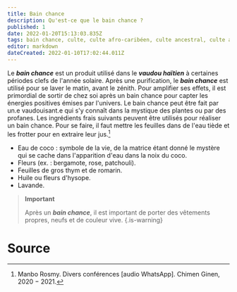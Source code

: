 ```yaml
---
title: Bain chance
description: Qu'est-ce que le bain chance ?
published: 1
date: 2022-01-20T15:13:03.835Z
tags: bain chance, culte, culte afro-caribéen, culte ancestral, culte ancestral vaudou, culte haïtien, culte vaudou, spiritualité afro-caribéenne, spiritualité haïtienne, vaudou
editor: markdown
dateCreated: 2022-01-10T17:02:44.011Z
---
```


Le ***bain chance*** est un produit utilisé dans le ***vaudou haïtien*** à certaines périodes clefs de l'année solaire. Après une purification, le ***bain chance*** est utilisé pour se laver le matin, avant le zénith. Pour amplifier ses effets, il est primordial de sortir de chez soi après un bain chance pour capter les énergies positives émises par l'univers.
Le bain chance peut être fait par un.e vaudouisant.e qui s'y connaît dans la mystique des plantes ou par des profanes. Les ingrédients frais suivants peuvent être utilisés pour réaliser un bain chance. Pour se faire, il faut mettre les feuilles dans de l'eau tiède et les frotter pour en extraire leur jus.[^1]
* Eau de coco : symbole de la vie, de la matrice étant donné le mystère qui se cache dans l'apparition d'eau dans la noix du coco.
* Fleurs (ex. : bergamote, rose, patchouli).
* Feuilles de gros thym et de romarin.
* Huile ou fleurs d'hysope.
* Lavande.

> **Important**
>
> Après un ***bain chance***, il est important de porter des vêtements propres, neufs et de couleur vive.
{.is-warning}


# Source

[^1]: Manbo Rosmy. Divers conférences [audio WhatsApp]. Chimen Ginen, 2020 − 2021.